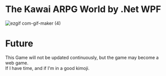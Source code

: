 # The Kawai ARPG World by .Net WPF

![ezgif com-gif-maker (4)](https://user-images.githubusercontent.com/5611186/139879310-456ae004-664e-4eb3-ab4d-9b1f0c3e53e3.gif)


# Future
This Game will not be updated continuously, but the game may become a web game.<br>
If I have time, and if I'm in a good kimoji.
